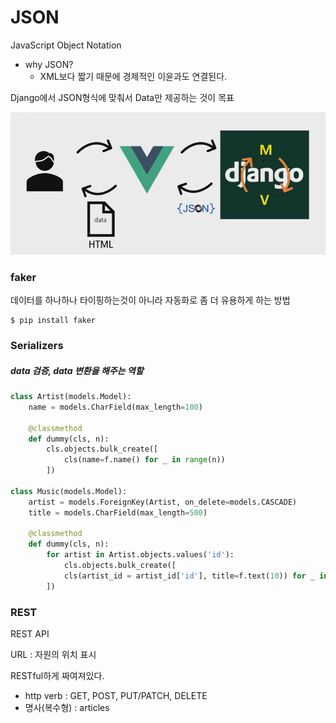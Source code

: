 # JSON

JavaScript Object Notation

- why JSON?
  - XML보다 짧기 때문에 경제적인 이윤과도 연결된다.



Django에서 JSON형식에 맞춰서 Data만 제공하는 것이 목표

![./img/vuejs과정](JSON.assets/vuejs과정.PNG)



### faker

데이터를 하나하나 타이핑하는것이 아니라 자동화로 좀 더 유용하게 하는 방법

```shell
$ pip install faker
```



### Serializers

##### data 검증, data 변환을 해주는 역할



```python
class Artist(models.Model):
    name = models.CharField(max_length=100)
    
    @classmethod
    def dummy(cls, n):
        cls.objects.bulk_create([
            cls(name=f.name() for _ in range(n))
        ])
        
class Music(models.Model):
    artist = models.ForeignKey(Artist, on_delete=models.CASCADE)
    title = models.CharField(max_length=500)
    
    @classmethod
    def dummy(cls, n):
        for artist in Artist.objects.values('id'):
            cls.objects.bulk_create([
            cls(artist_id = artist_id['id'], title=f.text(10)) for _ in range(n)
        ])
```



### REST

REST API

URL : 자원의 위치 표시

RESTful하게 짜여져있다.

- http verb : GET, POST, PUT/PATCH, DELETE
- 명사(복수형) : articles

